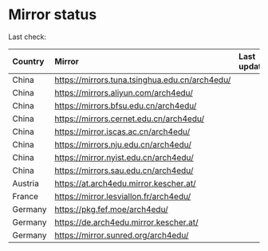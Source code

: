 <script src="./time.js"></script>
# Mirror status
Last check: <script type="text/javascript">localize(1738118802.64453);</script>

|Country|Mirror|Last update|
|:------|:-----|:----------|
|China|https://mirrors.tuna.tsinghua.edu.cn/arch4edu/|<script type="text/javascript">localize(1738089531);</script>|
|China|https://mirrors.aliyun.com/arch4edu/|<script type="text/javascript">localize(1738046348);</script>|
|China|https://mirrors.bfsu.edu.cn/arch4edu/|<script type="text/javascript">localize(1738089531);</script>|
|China|https://mirrors.cernet.edu.cn/arch4edu/|<script type="text/javascript">localize(1738089531);</script>|
|China|https://mirror.iscas.ac.cn/arch4edu/|<script type="text/javascript">localize(1738046348);</script>|
|China|https://mirrors.nju.edu.cn/arch4edu/|<script type="text/javascript">localize(1738046348);</script>|
|China|https://mirror.nyist.edu.cn/arch4edu/|<script type="text/javascript">localize(1738046348);</script>|
|China|https://mirrors.sau.edu.cn/arch4edu/|<script type="text/javascript">localize(1731653531);</script>|
|Austria|https://at.arch4edu.mirror.kescher.at/|<script type="text/javascript">localize(1738089531);</script>|
|France|https://mirror.lesviallon.fr/arch4edu/|<script type="text/javascript">localize(1738089531);</script>|
|Germany|https://pkg.fef.moe/arch4edu/|<script type="text/javascript">localize(1738089531);</script>|
|Germany|https://de.arch4edu.mirror.kescher.at/|<script type="text/javascript">localize(1738089531);</script>|
|Germany|https://mirror.sunred.org/arch4edu/|<script type="text/javascript">localize(1738089531);</script>|

<script src="./tablefilter/tablefilter.js"></script>
<script src="./table.js"></script>
